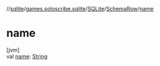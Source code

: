 //[sqlite](../../../../index.md)/[games.soloscribe.sqlite](../../index.md)/[SQLite](../index.md)/[SchemaRow](index.md)/[name](name.md)

# name

[jvm]\
val [name](name.md): [String](https://kotlinlang.org/api/latest/jvm/stdlib/kotlin-stdlib/kotlin/-string/index.html)
